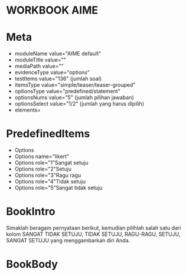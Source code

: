 # WORKBOOK AIME

# Meta

- moduleName value="AIME default"
- moduleTitle value=""
- mediaPath value=""
- evidenceType value="options"
- testItems value="136" (jumlah soal)
- itemsType value="simple/teaser/teaser-grouped"
- optionsType value="predefined/statement"
- optionsNums value="5" (jumlah pilihan jawaban)
- optionsSelect value="1/2" (jumlah yang harus dipilih)
- elements=

# PredefinedItems

- Options
- Options name="likert"
- Options role="1"Sangat setuju
- Options role="2"Setuju
- Options role="3"Ragu ragu
- Options role="4"Tidak setuju
- Options role="5"Sangat tidak setuju

# BookIntro
Simaklah beragam pernyataan berikut, kemudian pilihlah salah satu dari kolom SANGAT TIDAK SETUJU, TIDAK SETUJU, RAGU-RAGU, SETUJU, SANGAT SETUJU yang menggambarkan diri Anda.
# BookBody


